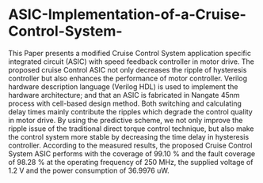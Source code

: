 # ASIC-Implementation-of-a-Cruise-Control-System-
This Paper presents a modified Cruise Control System application specific integrated circuit (ASIC) with speed feedback controller in motor drive. The proposed cruise Control ASIC not only decreases the ripple of hysteresis controller but also enhances the performance of motor controller. Verilog hardware description language (Verilog HDL) is used to implement the hardware architecture; and that an ASIC is fabricated in Nangate 45nm process with cell-based design method. Both switching and calculating delay times mainly contribute the ripples which degrade the control quality in motor drive. By using the predictive scheme, we not only improve the ripple issue of the traditional direct torque control technique, but also make the control system more stable by decreasing the time delay in hysteresis controller. According to the measured results, the proposed Cruise Control System ASIC performs with the coverage of 99.10 % and the fault coverage of 98.28 % at the operating frequency of 250 MHz, the supplied voltage of 1.2 V and the power consumption of 36.9976 uW.
